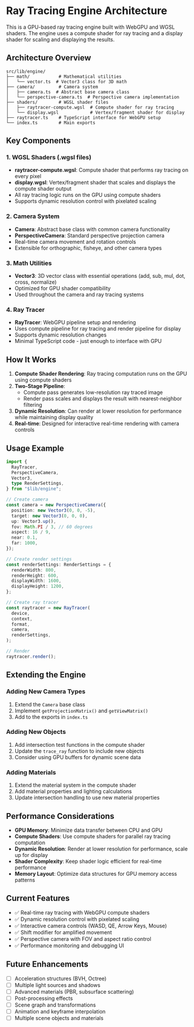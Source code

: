 # Ray Tracing Engine Architecture

This is a GPU-based ray tracing engine built with WebGPU and WGSL shaders. The engine uses a compute shader for ray tracing and a display shader for scaling and displaying the results.

## Architecture Overview

```
src/lib/engine/
├── math/           # Mathematical utilities
│   └── vector.ts  # Vector3 class for 3D math
├── camera/         # Camera system
│   ├── camera.ts  # Abstract base camera class
│   └── perspective-camera.ts  # Perspective camera implementation
├── shaders/        # WGSL shader files
│   ├── raytracer-compute.wgsl  # Compute shader for ray tracing
│   └── display.wgsl            # Vertex/fragment shader for display
├── raytracer.ts    # TypeScript interface for WebGPU setup
└── index.ts        # Main exports
```

## Key Components

### 1. WGSL Shaders (.wgsl files)

- **raytracer-compute.wgsl**: Compute shader that performs ray tracing on every pixel
- **display.wgsl**: Vertex/fragment shader that scales and displays the compute shader output
- All ray tracing logic runs on the GPU using compute shaders
- Supports dynamic resolution control with pixelated scaling

### 2. Camera System

- **Camera**: Abstract base class with common camera functionality
- **PerspectiveCamera**: Standard perspective projection camera
- Real-time camera movement and rotation controls
- Extensible for orthographic, fisheye, and other camera types

### 3. Math Utilities

- **Vector3**: 3D vector class with essential operations (add, sub, mul, dot, cross, normalize)
- Optimized for GPU shader compatibility
- Used throughout the camera and ray tracing systems

### 4. Ray Tracer

- **RayTracer**: WebGPU pipeline setup and rendering
- Uses compute pipeline for ray tracing and render pipeline for display
- Supports dynamic resolution changes
- Minimal TypeScript code - just enough to interface with GPU

## How It Works

1. **Compute Shader Rendering**: Ray tracing computation runs on the GPU using compute shaders
2. **Two-Stage Pipeline**:
   - Compute pass generates low-resolution ray traced image
   - Render pass scales and displays the result with nearest-neighbor filtering
3. **Dynamic Resolution**: Can render at lower resolution for performance while maintaining display quality
4. **Real-time**: Designed for interactive real-time rendering with camera controls

## Usage Example

```typescript
import {
  RayTracer,
  PerspectiveCamera,
  Vector3,
  type RenderSettings,
} from "$lib/engine";

// Create camera
const camera = new PerspectiveCamera({
  position: new Vector3(0, 0, -5),
  target: new Vector3(0, 0, 0),
  up: Vector3.up(),
  fov: Math.PI / 3, // 60 degrees
  aspect: 16 / 9,
  near: 0.1,
  far: 1000,
});

// Create render settings
const renderSettings: RenderSettings = {
  renderWidth: 800,
  renderHeight: 600,
  displayWidth: 1600,
  displayHeight: 1200,
};

// Create ray tracer
const raytracer = new RayTracer(
  device,
  context,
  format,
  camera,
  renderSettings,
);

// Render
raytracer.render();
```

## Extending the Engine

### Adding New Camera Types

1. Extend the `Camera` base class
2. Implement `getProjectionMatrix()` and `getViewMatrix()`
3. Add to the exports in `index.ts`

### Adding New Objects

1. Add intersection test functions in the compute shader
2. Update the `trace_ray` function to include new objects
3. Consider using GPU buffers for dynamic scene data

### Adding Materials

1. Extend the material system in the compute shader
2. Add material properties and lighting calculations
3. Update intersection handling to use new material properties

## Performance Considerations

- **GPU Memory**: Minimize data transfer between CPU and GPU
- **Compute Shaders**: Use compute shaders for parallel ray tracing computation
- **Dynamic Resolution**: Render at lower resolution for performance, scale up for display
- **Shader Complexity**: Keep shader logic efficient for real-time performance
- **Memory Layout**: Optimize data structures for GPU memory access patterns

## Current Features

- ✅ Real-time ray tracing with WebGPU compute shaders
- ✅ Dynamic resolution control with pixelated scaling
- ✅ Interactive camera controls (WASD, QE, Arrow Keys, Mouse)
- ✅ Shift modifier for amplified movement
- ✅ Perspective camera with FOV and aspect ratio control
- ✅ Performance monitoring and debugging UI

## Future Enhancements

- [ ] Acceleration structures (BVH, Octree)
- [ ] Multiple light sources and shadows
- [ ] Advanced materials (PBR, subsurface scattering)
- [ ] Post-processing effects
- [ ] Scene graph and transformations
- [ ] Animation and keyframe interpolation
- [ ] Multiple scene objects and materials
